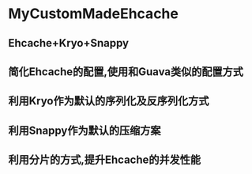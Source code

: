 # MyCustomMadeEhcache
## Ehcache+Kryo+Snappy
## 简化Ehcache的配置,使用和Guava类似的配置方式
## 利用Kryo作为默认的序列化及反序列化方式
## 利用Snappy作为默认的压缩方案
## 利用分片的方式,提升Ehcache的并发性能
